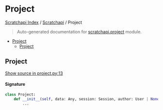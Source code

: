 # Project

[Scratchapi Index](../README.md#scratchapi-index) /
[Scratchapi](./index.md#scratchapi) /
Project

> Auto-generated documentation for [scratchapi.project](../../scratchapi/project.py) module.

- [Project](#project)
  - [Project](#project-1)

## Project

[Show source in project.py:13](../../scratchapi/project.py#L13)

#### Signature

```python
class Project:
    def __init__(self, data: Any, session: Session, author: User | None = None):
        ...
```